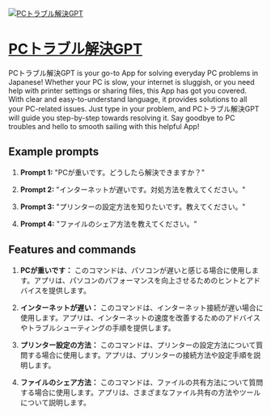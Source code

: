 [![PCトラブル解決GPT](https://files.oaiusercontent.com/file-2fbMo9Vny6T8cxbXZAyUHU86?se=2123-10-18T16%3A31%3A59Z&sp=r&sv=2021-08-06&sr=b&rscc=max-age%3D31536000%2C%20immutable&rscd=attachment%3B%20filename%3D8207da76-4aee-40f8-be16-8c2723eb0bfd.png&sig=jAL83a%2B5dIvXv8cTmLwj3qD8n5z8Qmb88tlbQQvUHpI%3D)](https://chat.openai.com/g/g-B3bPrOYYq-pctoraburujie-jue-gpt)

# [PCトラブル解決GPT](https://chat.openai.com/g/g-B3bPrOYYq-pctoraburujie-jue-gpt)

PCトラブル解決GPT is your go-to App for solving everyday PC problems in Japanese! Whether your PC is slow, your internet is sluggish, or you need help with printer settings or sharing files, this App has got you covered. With clear and easy-to-understand language, it provides solutions to all your PC-related issues. Just type in your problem, and PCトラブル解決GPT will guide you step-by-step towards resolving it. Say goodbye to PC troubles and hello to smooth sailing with this helpful App!

## Example prompts

1. **Prompt 1:** "PCが重いです。どうしたら解決できますか？"

2. **Prompt 2:** "インターネットが遅いです。対処方法を教えてください。"

3. **Prompt 3:** "プリンターの設定方法を知りたいです。教えてください。"

4. **Prompt 4:** "ファイルのシェア方法を教えてください。"

## Features and commands

1. **PCが重いです：** このコマンドは、パソコンが遅いと感じる場合に使用します。アプリは、パソコンのパフォーマンスを向上させるためのヒントとアドバイスを提供します。

2. **インターネットが遅い：** このコマンドは、インターネット接続が遅い場合に使用します。アプリは、インターネットの速度を改善するためのアドバイスやトラブルシューティングの手順を提供します。

3. **プリンター設定の方法：** このコマンドは、プリンターの設定方法について質問する場合に使用します。アプリは、プリンターの接続方法や設定手順を説明します。

4. **ファイルのシェア方法：** このコマンドは、ファイルの共有方法について質問する場合に使用します。アプリは、さまざまなファイル共有の方法やツールについて説明します。